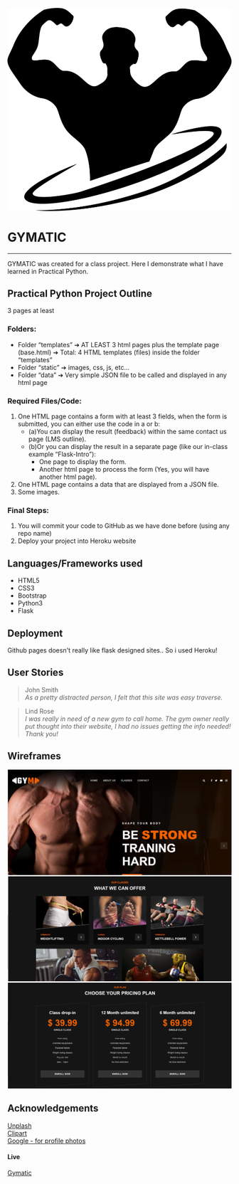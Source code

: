 ![alt text](static/img/logo1.png)

# GYMATIC
---

GYMATIC was created for a class project. Here I demonstrate what I have learned in Practical Python. 

## Practical Python Project Outline
3 pages at least
### Folders:
- Folder “templates” ➔ AT LEAST 3 html pages plus the template page (base.html) ➔ Total: 4
    HTML templates (files) inside the folder “templates”
- Folder “static” ➔ images, css, js, etc…
- Folder “data” ➔ Very simple JSON file to be called and displayed in any html page

### Required Files/Code:
1. One HTML page contains a form with at least 3 fields, when the form is submitted, you can
    either use the code in a or b:
    - (a)You can display the result (feedback) within the same contact us page (LMS outline).
    - (b)Or you can display the result in a separate page (like our in-class example “Flask-Intro”):
        - One page to display the form.
        - Another html page to process the form (Yes, you will have another html page).
2. One HTML page contains a data that are displayed from a JSON file.
3. Some images.

### Final Steps:
1. You will commit your code to GitHub as we have done before (using any repo name)
2. Deploy your project into Heroku website

## Languages/Frameworks used
- HTML5
- CSS3
- Bootstrap
- Python3
- Flask

## Deployment
Github pages doesn't really like flask designed sites.. So i used Heroku!

## User Stories
> John Smith<br>
> *As a pretty distracted person, I felt that this site was easy traverse.*

> Lind Rose<br>
> *I was really in need of a new gym to call home. The gym owner really put thought into their website, I had no issues getting the info needed! Thank you!* 

## Wireframes
![alt text](static/img/readme/gym.PNG)
![alt text](static/img/readme/gym2.PNG)
![alt text](static/img/readme/gym3.PNG)
## Acknowledgements
[Unplash](https://unsplash.com/)<br>
[Clipart](https://www.clipartkey.com/)<br>
[Google - for profile photos](https://www.google.ca/)

#### Live
[Gymatic](https://gymatic.herokuapp.com/)